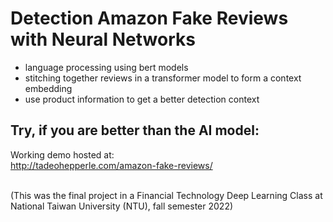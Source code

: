 # Detection Amazon Fake Reviews with Neural Networks

- language processing using bert models
- stitching together reviews in a transformer model to form a context embedding
- use product information to get a better detection context

## Try, if you are better than the AI model:

Working demo hosted at: <br>
http://tadeohepperle.com/amazon-fake-reviews/
<br>
<br>

(This was the final project in a Financial Technology Deep Learning Class at National Taiwan University (NTU), fall semester 2022)
